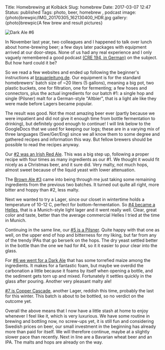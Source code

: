 Title: Homebrewing at Kolbäck
Slug: homebrew
Date: 2017-03-07 12:47
Status: published
Tags: photo, beer, homebrew , podcast
image: {photo}brewpic/IMG_20170305_162130400_HDR.jpg
gallery: {photo}brewpic{A few brew and result pictures}

![Dark Ale #6]({photo}brewpic/IMG_20170305_162130400_HDR.jpg "Dark Ale #6")

In November last year, two colleagues and I happened to talk over lunch about
home-brewing beer; a few days later packages with equipment arrived at our door-steps.
None of us had any real experience and I only vaguely remembered a good
podcast [(CRE 194, in German)](https://cre.fm/cre194-bier) on the subject. But how hard
could it be?

So we read a few websites and ended up following the beginner's instructions at
[brauanleitung.de](http://www.brauanleitung.de). Our equipment is for the
standard homebrewers' batch size of ~20 liters (5 gallons), meaning a big pot, two
plastic buckets, one for filtration, one for fermenting; a few hoses and
connectors, plus the actual ingredients for our batch #1: a single hop and
single (Pilsner) malt for a German-style "Altbier", that is a light ale like they were
made before Lagers became popular.

The result was good. Not the most amazing beer ever (partly because we
were impatient and did not give it enough time from bottle fermentation to
drinking), but definitely good enough to continue! I will
link below to the GoogleDocs that we used for keeping our logs; these are in a varying
mix of three languages (Swe/Ger/Eng) since we all know them to some degree
and gathered recipes and information this way. But fellow brewers should
be possible to read the recipes anyway.

Our [#2 was an Irish Red
Ale](https://docs.google.com/document/d/1pF_BIUEq_GO53TVvnLBR46v2IYgumLiUCdn5SCajkKo/edit?usp=sharing).
This was a big step up, following a proper recipe with four times as many
ingredients as our #1. We thought it would fit nicely as a Christmas beer, and
it sure did. Very malty, not much hops, almost sweet because of the liquid
yeast with lower attenuation.

The [Brown Ale #3](https://docs.google.com/document/d/1oiA-mvTJhKIJ7aqR6m7m-b7Od4PDG7jG1q_-ouFLShc/edit?usp=sharing)
came into being through me just taking some remaining ingredients from the previous two
batches. It turned out quite all right, more bitter and hoppy than #2, less malty.

Next we wanted to try a Lager, since our closet in wintertime holds a temperature of
10-12 C, perfect for bottom-fermentation. So [#4 became a
Helles](https://docs.google.com/document/d/1s8GXxLPU_0Bh0EAqPhUOL6WUxlLUrReeVa1FiXlwuCc/edit?usp=sharing),
that is a Munich-style light lager and it went really well. Clear, great color and
taste, better than the average commercial Helles I tried at the time in Munich.

Continuing in the same line, our [#5 is a
Pilsner](https://docs.google.com/document/d/1zLygtf3M3LozoNBLfTHpwhjmgkZjtkcy1cG6fgLBAlQ/edit?usp=sharing).
Quite happy with that one as well, on the upper end of hop and bitterness for my liking,
but far from any of the trendy IPAs that go berserk on the hops. The dry yeast settled
better in the bottle than the one we had for #4, so it it easier to pour clear into the
glass.

For [#6 we went for a Dark Ale](https://docs.google.com/document/d/1rR8gBgpKYqsrv83bmIJ0Xn9198qcyPwSNOFok4RyFwE/edit?usp=sharing)
that has some torrefied maize among the ingredients. It makes for a fantastic foam, but
maybe we overdid the carbonation a little because it foams by itself when opening a
bottle, and the sediment gets torn up and mixed. Fortunately it settles quickly
in the glass after pouring. Another very pleasant malty ale!

[#7 is Copper Cascade](https://docs.google.com/document/d/1lJwi0-cplHKjqDs-6yPvbZptPV1IsLeYOQf-EwbowOU/edit?usp=sharing),
another Lager, reddish this time, probably the last for this winter. This batch is about to
be bottled, so no verdict on the outcome yet.

Overall the above means that I now have a little stash at home to enjoy whenever I feel
like it, which is very luxurious. We have some routine in brewing and bottling now, no
screw-ups yet, it
is still fun and considering Swedish prices on beer, our small investment in the beginning has
already more than paid for itself. We will therefore continue, maybe at a slightly slower
pace than recently. Next in line are a Bavarian wheat beer and an IPA. The malts and hops are
already on the way.
